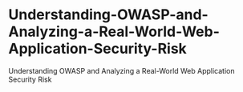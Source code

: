 # Understanding-OWASP-and-Analyzing-a-Real-World-Web-Application-Security-Risk
Understanding OWASP and Analyzing a Real-World Web Application Security Risk
